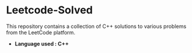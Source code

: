 # Leetcode-Solved
This repository contains a collection of C++ solutions to various problems from the LeetCode platform.

* <b> Language used : C++ </b>
